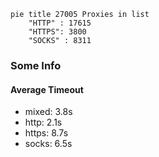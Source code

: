 
```mermaid
pie title 27005 Proxies in list
    "HTTP" : 17615
    "HTTPS": 3800
    "SOCKS" : 8311
```

### Some Info
#### Average Timeout

- mixed: 3.8s
- http: 2.1s
- https: 8.7s
- socks: 6.5s
